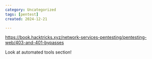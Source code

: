 ```yaml
---
category: Uncategorized
tags: [pentest]
created: 2024-12-21

---
```

https://book.hacktricks.xyz/network-services-pentesting/pentesting-web/403-and-401-bypasses

Look at automated tools section!



